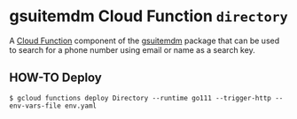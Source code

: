 # gsuitemdm Cloud Function `directory` #

A [Cloud Function](https://cloud.google.com/functions/) component of the [gsuitemdm](https://github.com/rickt/gsuitemdm) package that can be used to search for a phone number using email or name as a search key. 

## HOW-TO Deploy ##
`$ gcloud functions deploy Directory --runtime go111 --trigger-http --env-vars-file env.yaml`


